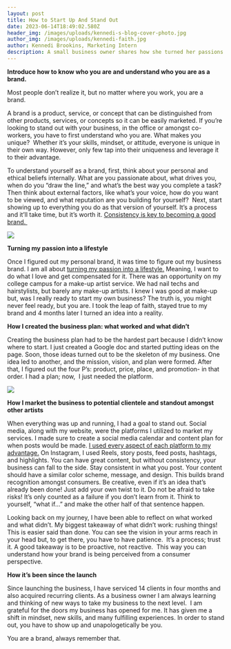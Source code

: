 ```yaml
---
layout: post
title: How to Start Up And Stand Out
date: 2023-06-14T18:49:02.580Z
header_img: /images/uploads/kennedi-s-blog-cover-photo.jpg
author_img: /images/uploads/kennedi-faith.jpg
author: Kennedi Brookins, Marketing Intern
description: A small business owner shares how she turned her passions to profits.
---
```

**Introduce how to know who you are and understand who you are as a brand.**

Most people don’t realize it, but no matter where you work, you are a brand. 

A brand is a product, service, or concept that can be distinguished from other products, services, or concepts so it can be easily marketed. If you’re looking to stand out with your business, in the office or amongst co-workers, you have to first understand who you are. What makes you unique?  Whether it’s your skills, mindset, or attitude, everyone is unique in their own way. However, only few tap into their uniqueness and leverage it to their advantage. 

To understand yourself as a brand, first, think about your personal and ethical beliefs internally. What are you passionate about, what drives you, when do you “draw the line,” and what’s the best way you complete a task? Then think about external factors, like what’s your voice, how do you want to be viewed, and what reputation are you building for yourself?  Next, start showing up to everything you do as that version of yourself. It’s a process and it’ll take time, but it’s worth it. [Consistency is key to becoming a good brand. ](https://www.awesomeinc.org/#core-values)

![](https://lh6.googleusercontent.com/a_J6HKJDNkl3kK1NUqyd6A9AjgdKh2PH-9l36AIAwfYdUFUEQz6kbjvfbSmylV1URGDV6IXpwDDKjoYPEqjNEj8kXrOwEnu2LPE-U_DWFiRzBN4xSQjQe1IhkBGVVW9ZBlwa1K9A1zVoPT2KyVwd7Vc)

**Turning my passion into a lifestyle**

Once I figured out my personal brand, it was time to figure out my business brand. I am all about [turning my passion into a lifestyle.](https://www.forbes.com/sites/carolinecastrillon/2020/03/08/5-steps-to-turn-passion-into-profit/?sh=45bce34a700b) Meaning, I want to do what I love and get compensated for it. There was an opportunity on my college campus for a make-up artist service. We had nail techs and hairstylists, but barely any make-up artists. I knew I was good at make-up but, was I really ready to start my own business? The truth is, you might never feel ready, but you are. I took the leap of faith, stayed true to my brand and 4 months later I turned an idea into a reality.

**‌How I created the business plan: what worked and what didn’t**

‌Creating the business plan had to be the hardest part because I didn’t know where to start. I just created a Google doc and started putting ideas on the page. Soon, those ideas turned out to be the skeleton of my business. One idea led to another, and the mission, vision, and plan were formed. After that, I figured out the four P’s: product, price, place, and promotion- in that order. I had a plan; now,  I just needed the platform.

![](https://lh3.googleusercontent.com/u-en_e6M2vN6hjUqzFlqH17I2BAlOo17NZAq-MQerqkjXyQCSQzGWOi8HoqD2f_T3NW3DT-vKPE-E29RSrF7z77iXyCgthNnxG_ac-qudQJ759v93BwHdzMJ0k0bztzPYj_yVNarRrHOtBSd7iCJtxU)

‌**How I market the business to potential clientele and standout amongst other artists**

‌When everything was up and running, I had a goal to stand out. Social media, along with my website, were the platforms I utilized to market my services. I made sure to create a social media calendar and content plan for when posts would be made. [I used every aspect of each platform to my advantage.](https://www.awesomeinc.org/blog/monetizing-your-instagram-as-a-college-student) On Instagram, I used Reels, story posts, feed posts, hashtags, and highlights. You can have great content, but without consistency, your business can fall to the side. Stay consistent in what you post. Your content should have a similar color scheme, message, and design. This builds brand recognition amongst consumers. Be creative, even if it’s an idea that’s already been done! Just add your own twist to it. Do not be afraid to take risks! It’s only counted as a failure if you don’t learn from it. Think to yourself, “what if…” and make the other half of that sentence happen.

Looking back on my journey, I have been able to reflect on what worked and what didn’t. My biggest takeaway of what didn’t work: rushing things! This is easier said than done. You can see the vision in your arms reach in your head but, to get there, you have to have patience.  It’s a process; trust it. A good takeaway is to be proactive, not reactive.  This way you can understand how your brand is being perceived from a consumer perspective. 

**How it’s been since the launch**

Since launching the business, I have serviced 14 clients in four months and also acquired recurring clients. As a business owner I am always learning and thinking of new ways to take my business to the next level.  I am grateful for the doors my business has opened for me. It has given me a shift in mindset, new skills, and many fulfilling experiences. In order to stand out, you have to show up and unapologetically be you. 

You are a brand, always remember that.